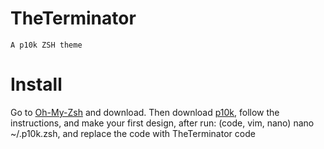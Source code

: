 # TheTerminator
    A p10k ZSH theme

# Install
Go to [Oh-My-Zsh](https://github.com/ohmyzsh/ohmyzsh) and download. Then download [p10k](https://github.com/romkatv/powerlevel10k), follow the instructions, and make your first design, after run: (code, vim, nano) nano ~/.p10k.zsh, and replace the code with TheTerminator code 